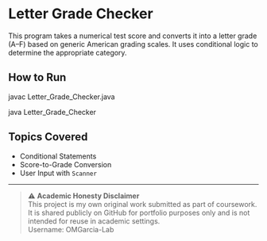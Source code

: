 # Letter Grade Checker

This program takes a numerical test score and converts it into a letter grade (A–F) based on generic American grading scales. It uses conditional logic to determine the appropriate category.

## How to Run

javac Letter_Grade_Checker.java

java Letter_Grade_Checker

## Topics Covered
- Conditional Statements  
- Score-to-Grade Conversion  
- User Input with `Scanner`

---

> ⚠️ **Academic Honesty Disclaimer**  
> This project is my own original work submitted as part of coursework.  
> It is shared publicly on GitHub for portfolio purposes only and is not intended for reuse in academic settings.  
> Username: OMGarcia-Lab
